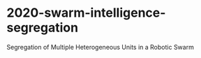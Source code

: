 # 2020-swarm-intelligence-segregation
Segregation of Multiple Heterogeneous Units in a Robotic Swarm
